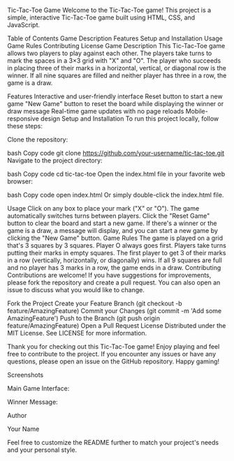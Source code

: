 Tic-Tac-Toe Game
Welcome to the Tic-Tac-Toe game! This project is a simple, interactive Tic-Tac-Toe game built using HTML, CSS, and JavaScript.

Table of Contents
Game Description
Features
Setup and Installation
Usage
Game Rules
Contributing
License
Game Description
This Tic-Tac-Toe game allows two players to play against each other. The players take turns to mark the spaces in a 3×3 grid with "X" and "O". The player who succeeds in placing three of their marks in a horizontal, vertical, or diagonal row is the winner. If all nine squares are filled and neither player has three in a row, the game is a draw.

Features
Interactive and user-friendly interface
Reset button to start a new game
"New Game" button to reset the board while displaying the winner or draw message
Real-time game updates with no page reloads
Mobile-responsive design
Setup and Installation
To run this project locally, follow these steps:

Clone the repository:

bash
Copy code
git clone https://github.com/your-username/tic-tac-toe.git
Navigate to the project directory:

bash
Copy code
cd tic-tac-toe
Open the index.html file in your favorite web browser:

bash
Copy code
open index.html
Or simply double-click the index.html file.

Usage
Click on any box to place your mark ("X" or "O").
The game automatically switches turns between players.
Click the "Reset Game" button to clear the board and start a new game.
If there's a winner or the game is a draw, a message will display, and you can start a new game by clicking the "New Game" button.
Game Rules
The game is played on a grid that's 3 squares by 3 squares.
Player O always goes first.
Players take turns putting their marks in empty squares.
The first player to get 3 of their marks in a row (vertically, horizontally, or diagonally) wins.
If all 9 squares are full and no player has 3 marks in a row, the game ends in a draw.
Contributing
Contributions are welcome! If you have suggestions for improvements, please fork the repository and create a pull request. You can also open an issue to discuss what you would like to change.

Fork the Project
Create your Feature Branch (git checkout -b feature/AmazingFeature)
Commit your Changes (git commit -m 'Add some AmazingFeature')
Push to the Branch (git push origin feature/AmazingFeature)
Open a Pull Request
License
Distributed under the MIT License. See LICENSE for more information.

Thank you for checking out this Tic-Tac-Toe game! Enjoy playing and feel free to contribute to the project. If you encounter any issues or have any questions, please open an issue on the GitHub repository. Happy gaming!

Screenshots

Main Game Interface:

Winner Message:

Author

Your Name

Feel free to customize the README further to match your project's needs and your personal style.

